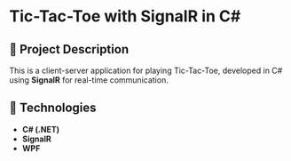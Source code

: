 # Tic-Tac-Toe with SignalR in C#

## 📌 Project Description
This is a client-server application for playing Tic-Tac-Toe, developed in C# using **SignalR** for real-time communication.

## 🚀 Technologies
- **C# (.NET)**
- **SignalR**
- **WPF**